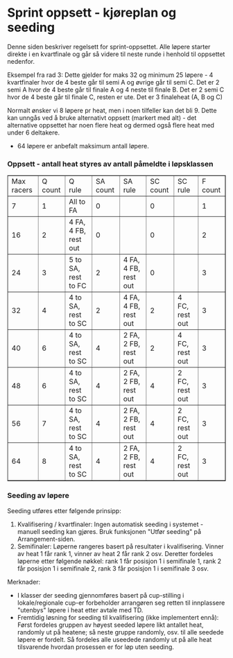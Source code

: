 # Sprint oppsett - kjøreplan og seeding
Denne siden beskriver regelsett for sprint-oppsettet. Alle løpere starter direkte i en kvartfinale og går så videre til neste runde i henhold til oppsettet nedenfor.

Eksempel fra rad 3: Dette gjelder for maks 32 og minimum 25 løpere - 4 kvartfinaler hvor de 4 beste går til semi A og øvrige går til semi C. Det er 2 semi A hvor de 4 beste går til finale A og 4 neste til finale B. Det er 2 semi C hvor de 4 beste går til finale C, resten er ute. Det er 3 finaleheat (A, B og C)

Normalt ønsker vi 8 løpere pr heat, men i noen tilfeller kan det bli 9. Dette kan unngås ved å bruke alternativt oppsett (markert med alt) - det alternative oppsettet har noen flere heat og dermed også flere heat med under 6 deltakere. 

* 64 løpere er anbefalt maksimum antall løpere.

### Oppsett - antall heat styres av antall påmeldte i løpsklassen
<table border=1>
  <tr>
    <td>Max racers</td><td>Q count</td><td>Q rule</td><td>SA count</td><td>SA rule</td><td>SC count</td><td>SC rule</td><td>F count</td>
  </tr>
  <tr>
    <td>7</td><td>1</td><td>All to FA</td><td>0</td><td></td><td>0</td><td></td><td>1</td>
  </tr>
  <tr>
    <td>16</td><td>2</td><td>4 FA, 4 FB, rest out</td><td>0</td><td></td><td>0</td><td></td><td>2</td>
  </tr>
  <tr>
    <td>24</td><td>3</td><td>5 to SA, rest to FC</td><td>2</td><td>4 FA, 4 FB, rest out</td><td>0</td><td></td><td>3</td>
  </tr>
  <tr>
    <td>32</td><td>4</td><td>4 to SA, rest to SC</td><td>2</td><td>4 FA, 4 FB, rest out</td><td>2</td><td>4 FC, rest out</td><td>3</td>
  </tr>
  <tr>
    <td>40</td><td>6</td><td>4 to SA, rest to SC</td><td>4</td><td>2 FA, 2 FB, rest out</td><td>2</td><td>4 FC, rest out</td><td>3</td>
  </tr>
  <tr>
    <td>48</td><td>6</td><td>4 to SA, rest to SC</td><td>4</td><td>2 FA, 2 FB, rest out</td><td>4</td><td>2 FC, rest out</td><td>3</td>
  </tr>
  <tr>
    <td>56</td><td>7</td><td>4 to SA, rest to SC</td><td>4</td><td>2 FA, 2 FB, rest out</td><td>4</td><td>2 FC, rest out</td><td>3</td>
  </tr>
  <tr>
    <td>64</td><td>8</td><td>4 to SA, rest to SC</td><td>4</td><td>2 FA, 2 FB, rest out</td><td>4</td><td>2 FC, rest out</td><td>3</td>
  </tr>
</table>

### Seeding av løpere
Seeding utføres etter følgende prinsipp:
1. Kvalifisering / kvartfinaler: Ingen automatisk seeding i systemet - manuell seeding kan gjøres. Bruk funksjonen "Utfør seeding" på Arrangement-siden.
2. Semifinaler: Løperne rangeres basert på resultater i kvalifisering. Vinner av heat 1 får rank 1, vinner av heat 2 får rank 2 osv. Deretter fordeles løperne etter følgende nøkkel: rank 1 får posisjon 1 i semifinale 1, rank 2 får posisjon 1 i semifinale 2, rank 3 får posisjon 1 i semifinale 3 osv.

Merknader:
- I klasser der seeding gjennomføres basert på cup-stilling i lokale/regionale cup-er forbeholder arrangøren seg retten til innplassere "utenbys" løpere i heat etter avtale med TD.
- Fremtidig løsning for seeding til kvalifisering (ikke implementert ennå):
Først fordeles gruppen av høyest seeded løpere likt antallet heat, randomly ut på heatene; så neste gruppe randomly, osv. til alle seedede løpere er fordelt. Så fordeles alle useedede randomly ut på alle heat tilsvarende hvordan prosessen er for løp uten seeding. 
